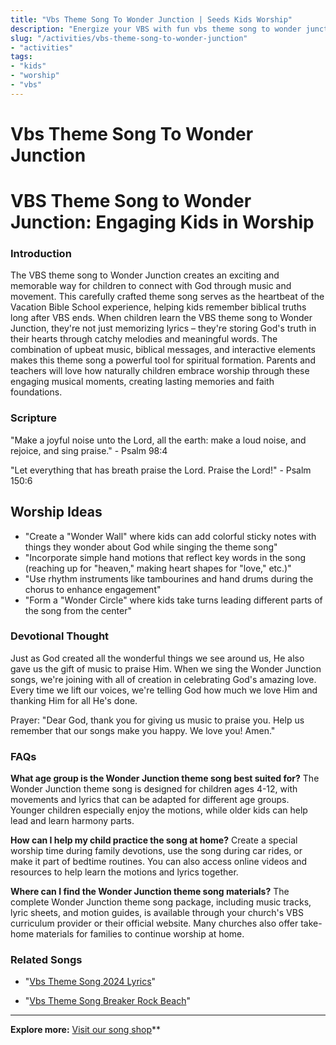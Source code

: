 ```yaml
---
title: "Vbs Theme Song To Wonder Junction | Seeds Kids Worship"
description: "Energize your VBS with fun vbs theme song to wonder junction. Engaging worship music and activities for summer children's ministry."
slug: "/activities/vbs-theme-song-to-wonder-junction"
- "activities"
tags:
- "kids"
- "worship"
- "vbs"
---
```


# Vbs Theme Song To Wonder Junction

# VBS Theme Song to Wonder Junction: Engaging Kids in Worship

### Introduction
The VBS theme song to Wonder Junction creates an exciting and memorable way for children to connect with God through music and movement. This carefully crafted theme song serves as the heartbeat of the Vacation Bible School experience, helping kids remember biblical truths long after VBS ends. When children learn the VBS theme song to Wonder Junction, they're not just memorizing lyrics – they're storing God's truth in their hearts through catchy melodies and meaningful words. The combination of upbeat music, biblical messages, and interactive elements makes this theme song a powerful tool for spiritual formation. Parents and teachers will love how naturally children embrace worship through these engaging musical moments, creating lasting memories and faith foundations.

### Scripture
"Make a joyful noise unto the Lord, all the earth: make a loud noise, and rejoice, and sing praise." - Psalm 98:4

"Let everything that has breath praise the Lord. Praise the Lord!" - Psalm 150:6

## Worship Ideas
- "Create a "Wonder Wall" where kids can add colorful sticky notes with things they wonder about God while singing the theme song"
- "Incorporate simple hand motions that reflect key words in the song (reaching up for "heaven," making heart shapes for "love," etc.)"
- "Use rhythm instruments like tambourines and hand drums during the chorus to enhance engagement"
- "Form a "Wonder Circle" where kids take turns leading different parts of the song from the center"

### Devotional Thought
Just as God created all the wonderful things we see around us, He also gave us the gift of music to praise Him. When we sing the Wonder Junction songs, we're joining with all of creation in celebrating God's amazing love. Every time we lift our voices, we're telling God how much we love Him and thanking Him for all He's done.

Prayer: "Dear God, thank you for giving us music to praise you. Help us remember that our songs make you happy. We love you! Amen."

### FAQs

**What age group is the Wonder Junction theme song best suited for?**
The Wonder Junction theme song is designed for children ages 4-12, with movements and lyrics that can be adapted for different age groups. Younger children especially enjoy the motions, while older kids can help lead and learn harmony parts.

**How can I help my child practice the song at home?**
Create a special worship time during family devotions, use the song during car rides, or make it part of bedtime routines. You can also access online videos and resources to help learn the motions and lyrics together.

**Where can I find the Wonder Junction theme song materials?**
The complete Wonder Junction theme song package, including music tracks, lyric sheets, and motion guides, is available through your church's VBS curriculum provider or their official website. Many churches also offer take-home materials for families to continue worship at home.

### Related Songs

- "[Vbs Theme Song 2024 Lyrics](/activities/vbs-theme-song-2024-lyrics/)"

- "[Vbs Theme Song Breaker Rock Beach](/activities/vbs-theme-song-breaker-rock-beach/)"

---

**Explore more:** [Visit our song shop](https://seedskidsworship.com/shop)**

<!-- Schema Markup -->
<script type="application/ld+json">
{
  "@context": "https://schema.org",
  "@type": "MusicRecording",
  "name": "Vbs Theme Song To Wonder Junction",
  "byArtist": {
    "@type": "MusicGroup",
    "name": "Seeds Kids Worship"
  },
  "isFamilyFriendly": true,
  "url": "https://seedskidsworship.com/activities/vbs-theme-song-to-wonder-junction/"
}
</script>